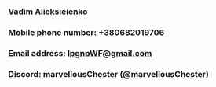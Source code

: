 ### Vadim Alieksieienko

### Mobile phone number: +380682019706
### Email address: lpgnpWF@gmail.com
### Discord: marvellousChester (@marvellousChester)
